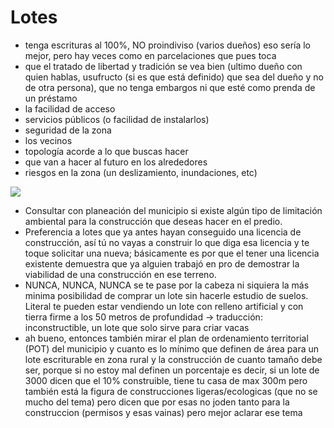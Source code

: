 # Lotes

- tenga escrituras al 100%, NO proindiviso (varios dueños) eso sería lo mejor, pero hay veces como en parcelaciones que pues toca
- que el tratado de libertad y tradición se vea bien (ultimo dueño con quien hablas, usufructo (si es que está definido) que sea del dueño y no de otra persona), que no tenga embargos ni que esté como prenda de un préstamo
- la facilidad de acceso
- servicios públicos (o facilidad de instalarlos)
- seguridad de la zona
- los vecinos
- topología acorde a lo que buscas hacer
- que van a hacer al futuro en los alrededores
- riesgos en la zona (un deslizamiento, inundaciones, etc)

![](https://discord.com/assets/7d318adad924d8520762.svg)

- Consultar con planeación del municipio si existe algún tipo de limitación ambiental para la construcción que deseas hacer en el predio.
- Preferencia a lotes que ya antes hayan conseguido una licencia de construcción, así tú no vayas a construir lo que diga esa licencia y te toque solicitar una nueva; básicamente es por que el tener una licencia existente demuestra que ya alguien trabajó en pro de demostrar la viabilidad de una construcción en ese terreno.
- NUNCA, NUNCA, NUNCA se te pase por la cabeza ni siquiera la más minima posibilidad de comprar un lote sin hacerle estudio de suelos. Literal te pueden estar vendiendo un lote con relleno artificial y con tierra firme a los 50 metros de profundidad -> traducción: inconstructible, un lote que solo sirve para criar vacas
- ah bueno, entonces también mirar el plan de ordenamiento territorial (POT) del municipio y cuanto es lo mínimo que definen de área para un lote escriturable en zona rural y la construcción de cuanto tamaño debe ser, porque si no estoy mal definen un porcentaje 
es decir, si un lote de 3000 dicen que el 10% construible, tiene tu casa de max 300m pero también está la figura de construcciones ligeras/ecologicas (que no se mucho del tema) pero dicen que por esas no joden tanto para la construccion (permisos y esas vainas) pero mejor aclarar ese tema